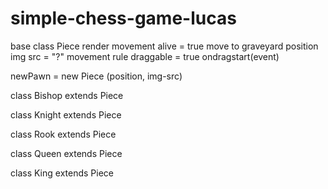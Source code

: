 # simple-chess-game-lucas

base class Piece
    render
    movement
    alive = true
    move to graveyard
    position
    img src = "?"
    movement rule
    draggable = true
    ondragstart(event)


newPawn = new Piece (position, img-src)
    
class Bishop extends Piece

class Knight extends Piece

class Rook extends Piece

class Queen extends Piece

class King extends Piece